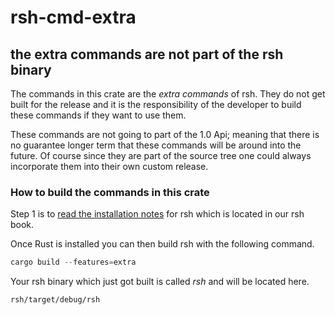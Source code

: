 # rsh-cmd-extra

## the extra commands are not part of the rsh binary

The commands in this crate are the *extra commands* of rsh.  They do not
get built for the release and it is the responsibility of the developer to
build these commands if they want to use them.

These commands are not going to part of the 1.0 Api; meaning that there
is no guarantee longer term that these commands will be around into the future.
Of course since they are part of the source tree one could always incorporate
them into their own custom release.

### How to build the commands in this crate

Step 1 is to
[read the installation notes](https://irsh.eu.org/book/installation.html#build-from-source)
for rsh which is located in our rsh book.

Once Rust is installed you can then build rsh with the following command.

```rust
cargo build --features=extra
```

Your rsh binary which just got built is called *rsh* and will be located here.

```
rsh/target/debug/rsh
```
